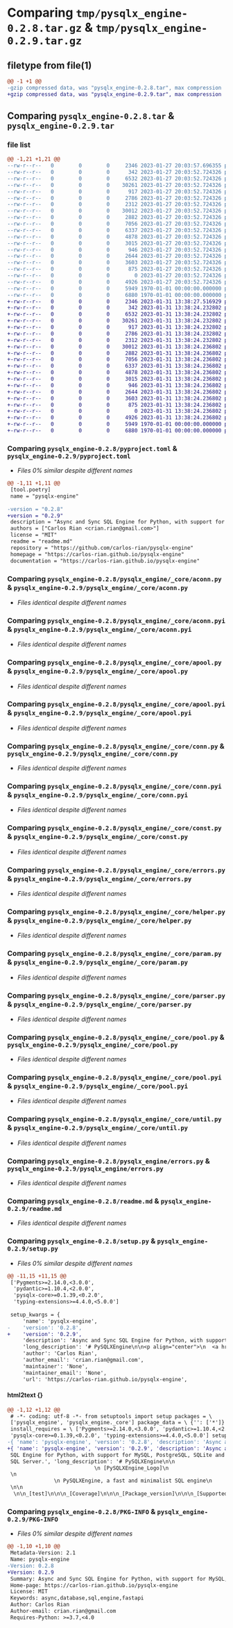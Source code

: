 # Comparing `tmp/pysqlx_engine-0.2.8.tar.gz` & `tmp/pysqlx_engine-0.2.9.tar.gz`

## filetype from file(1)

```diff
@@ -1 +1 @@
-gzip compressed data, was "pysqlx_engine-0.2.8.tar", max compression
+gzip compressed data, was "pysqlx_engine-0.2.9.tar", max compression
```

## Comparing `pysqlx_engine-0.2.8.tar` & `pysqlx_engine-0.2.9.tar`

### file list

```diff
@@ -1,21 +1,21 @@
--rw-r--r--   0        0        0     2346 2023-01-27 20:03:57.696355 pysqlx_engine-0.2.8/pyproject.toml
--rw-r--r--   0        0        0      342 2023-01-27 20:03:52.724326 pysqlx_engine-0.2.8/pysqlx_engine/__init__.py
--rw-r--r--   0        0        0     6532 2023-01-27 20:03:52.724326 pysqlx_engine-0.2.8/pysqlx_engine/_core/aconn.py
--rw-r--r--   0        0        0    30261 2023-01-27 20:03:52.724326 pysqlx_engine-0.2.8/pysqlx_engine/_core/aconn.pyi
--rw-r--r--   0        0        0      917 2023-01-27 20:03:52.724326 pysqlx_engine-0.2.8/pysqlx_engine/_core/apool.py
--rw-r--r--   0        0        0     2786 2023-01-27 20:03:52.724326 pysqlx_engine-0.2.8/pysqlx_engine/_core/apool.pyi
--rw-r--r--   0        0        0     2312 2023-01-27 20:03:52.724326 pysqlx_engine-0.2.8/pysqlx_engine/_core/conn.py
--rw-r--r--   0        0        0    30012 2023-01-27 20:03:52.724326 pysqlx_engine-0.2.8/pysqlx_engine/_core/conn.pyi
--rw-r--r--   0        0        0     2882 2023-01-27 20:03:52.724326 pysqlx_engine-0.2.8/pysqlx_engine/_core/const.py
--rw-r--r--   0        0        0     7056 2023-01-27 20:03:52.724326 pysqlx_engine-0.2.8/pysqlx_engine/_core/errors.py
--rw-r--r--   0        0        0     6337 2023-01-27 20:03:52.724326 pysqlx_engine-0.2.8/pysqlx_engine/_core/helper.py
--rw-r--r--   0        0        0     4878 2023-01-27 20:03:52.724326 pysqlx_engine-0.2.8/pysqlx_engine/_core/param.py
--rw-r--r--   0        0        0     3015 2023-01-27 20:03:52.724326 pysqlx_engine-0.2.8/pysqlx_engine/_core/parser.py
--rw-r--r--   0        0        0      946 2023-01-27 20:03:52.724326 pysqlx_engine-0.2.8/pysqlx_engine/_core/pool.py
--rw-r--r--   0        0        0     2644 2023-01-27 20:03:52.724326 pysqlx_engine-0.2.8/pysqlx_engine/_core/pool.pyi
--rw-r--r--   0        0        0     3603 2023-01-27 20:03:52.724326 pysqlx_engine-0.2.8/pysqlx_engine/_core/until.py
--rw-r--r--   0        0        0      875 2023-01-27 20:03:52.724326 pysqlx_engine-0.2.8/pysqlx_engine/errors.py
--rw-r--r--   0        0        0        0 2023-01-27 20:03:52.724326 pysqlx_engine-0.2.8/pysqlx_engine/py.typed
--rw-r--r--   0        0        0     4926 2023-01-27 20:03:52.724326 pysqlx_engine-0.2.8/readme.md
--rw-r--r--   0        0        0     5949 1970-01-01 00:00:00.000000 pysqlx_engine-0.2.8/setup.py
--rw-r--r--   0        0        0     6880 1970-01-01 00:00:00.000000 pysqlx_engine-0.2.8/PKG-INFO
+-rw-r--r--   0        0        0     2346 2023-01-31 13:38:27.516929 pysqlx_engine-0.2.9/pyproject.toml
+-rw-r--r--   0        0        0      342 2023-01-31 13:38:24.232802 pysqlx_engine-0.2.9/pysqlx_engine/__init__.py
+-rw-r--r--   0        0        0     6532 2023-01-31 13:38:24.232802 pysqlx_engine-0.2.9/pysqlx_engine/_core/aconn.py
+-rw-r--r--   0        0        0    30261 2023-01-31 13:38:24.232802 pysqlx_engine-0.2.9/pysqlx_engine/_core/aconn.pyi
+-rw-r--r--   0        0        0      917 2023-01-31 13:38:24.232802 pysqlx_engine-0.2.9/pysqlx_engine/_core/apool.py
+-rw-r--r--   0        0        0     2786 2023-01-31 13:38:24.232802 pysqlx_engine-0.2.9/pysqlx_engine/_core/apool.pyi
+-rw-r--r--   0        0        0     2312 2023-01-31 13:38:24.232802 pysqlx_engine-0.2.9/pysqlx_engine/_core/conn.py
+-rw-r--r--   0        0        0    30012 2023-01-31 13:38:24.236802 pysqlx_engine-0.2.9/pysqlx_engine/_core/conn.pyi
+-rw-r--r--   0        0        0     2882 2023-01-31 13:38:24.236802 pysqlx_engine-0.2.9/pysqlx_engine/_core/const.py
+-rw-r--r--   0        0        0     7056 2023-01-31 13:38:24.236802 pysqlx_engine-0.2.9/pysqlx_engine/_core/errors.py
+-rw-r--r--   0        0        0     6337 2023-01-31 13:38:24.236802 pysqlx_engine-0.2.9/pysqlx_engine/_core/helper.py
+-rw-r--r--   0        0        0     4878 2023-01-31 13:38:24.236802 pysqlx_engine-0.2.9/pysqlx_engine/_core/param.py
+-rw-r--r--   0        0        0     3015 2023-01-31 13:38:24.236802 pysqlx_engine-0.2.9/pysqlx_engine/_core/parser.py
+-rw-r--r--   0        0        0      946 2023-01-31 13:38:24.236802 pysqlx_engine-0.2.9/pysqlx_engine/_core/pool.py
+-rw-r--r--   0        0        0     2644 2023-01-31 13:38:24.236802 pysqlx_engine-0.2.9/pysqlx_engine/_core/pool.pyi
+-rw-r--r--   0        0        0     3603 2023-01-31 13:38:24.236802 pysqlx_engine-0.2.9/pysqlx_engine/_core/until.py
+-rw-r--r--   0        0        0      875 2023-01-31 13:38:24.236802 pysqlx_engine-0.2.9/pysqlx_engine/errors.py
+-rw-r--r--   0        0        0        0 2023-01-31 13:38:24.236802 pysqlx_engine-0.2.9/pysqlx_engine/py.typed
+-rw-r--r--   0        0        0     4926 2023-01-31 13:38:24.236802 pysqlx_engine-0.2.9/readme.md
+-rw-r--r--   0        0        0     5949 1970-01-01 00:00:00.000000 pysqlx_engine-0.2.9/setup.py
+-rw-r--r--   0        0        0     6880 1970-01-01 00:00:00.000000 pysqlx_engine-0.2.9/PKG-INFO
```

### Comparing `pysqlx_engine-0.2.8/pyproject.toml` & `pysqlx_engine-0.2.9/pyproject.toml`

 * *Files 0% similar despite different names*

```diff
@@ -1,11 +1,11 @@
 [tool.poetry]
 name = "pysqlx-engine"
 
-version = "0.2.8"
+version = "0.2.9"
 description = "Async and Sync SQL Engine for Python, with support for MySQL, PostgreSQL, SQLite and Microsoft SQL Server."
 authors = ["Carlos Rian <crian.rian@gmail.com>"]
 license = "MIT"
 readme = "readme.md"
 repository = "https://github.com/carlos-rian/pysqlx-engine"
 homepage = "https://carlos-rian.github.io/pysqlx-engine"
 documentation = "https://carlos-rian.github.io/pysqlx-engine"
```

### Comparing `pysqlx_engine-0.2.8/pysqlx_engine/_core/aconn.py` & `pysqlx_engine-0.2.9/pysqlx_engine/_core/aconn.py`

 * *Files identical despite different names*

### Comparing `pysqlx_engine-0.2.8/pysqlx_engine/_core/aconn.pyi` & `pysqlx_engine-0.2.9/pysqlx_engine/_core/aconn.pyi`

 * *Files identical despite different names*

### Comparing `pysqlx_engine-0.2.8/pysqlx_engine/_core/apool.py` & `pysqlx_engine-0.2.9/pysqlx_engine/_core/apool.py`

 * *Files identical despite different names*

### Comparing `pysqlx_engine-0.2.8/pysqlx_engine/_core/apool.pyi` & `pysqlx_engine-0.2.9/pysqlx_engine/_core/apool.pyi`

 * *Files identical despite different names*

### Comparing `pysqlx_engine-0.2.8/pysqlx_engine/_core/conn.py` & `pysqlx_engine-0.2.9/pysqlx_engine/_core/conn.py`

 * *Files identical despite different names*

### Comparing `pysqlx_engine-0.2.8/pysqlx_engine/_core/conn.pyi` & `pysqlx_engine-0.2.9/pysqlx_engine/_core/conn.pyi`

 * *Files identical despite different names*

### Comparing `pysqlx_engine-0.2.8/pysqlx_engine/_core/const.py` & `pysqlx_engine-0.2.9/pysqlx_engine/_core/const.py`

 * *Files identical despite different names*

### Comparing `pysqlx_engine-0.2.8/pysqlx_engine/_core/errors.py` & `pysqlx_engine-0.2.9/pysqlx_engine/_core/errors.py`

 * *Files identical despite different names*

### Comparing `pysqlx_engine-0.2.8/pysqlx_engine/_core/helper.py` & `pysqlx_engine-0.2.9/pysqlx_engine/_core/helper.py`

 * *Files identical despite different names*

### Comparing `pysqlx_engine-0.2.8/pysqlx_engine/_core/param.py` & `pysqlx_engine-0.2.9/pysqlx_engine/_core/param.py`

 * *Files identical despite different names*

### Comparing `pysqlx_engine-0.2.8/pysqlx_engine/_core/parser.py` & `pysqlx_engine-0.2.9/pysqlx_engine/_core/parser.py`

 * *Files identical despite different names*

### Comparing `pysqlx_engine-0.2.8/pysqlx_engine/_core/pool.py` & `pysqlx_engine-0.2.9/pysqlx_engine/_core/pool.py`

 * *Files identical despite different names*

### Comparing `pysqlx_engine-0.2.8/pysqlx_engine/_core/pool.pyi` & `pysqlx_engine-0.2.9/pysqlx_engine/_core/pool.pyi`

 * *Files identical despite different names*

### Comparing `pysqlx_engine-0.2.8/pysqlx_engine/_core/until.py` & `pysqlx_engine-0.2.9/pysqlx_engine/_core/until.py`

 * *Files identical despite different names*

### Comparing `pysqlx_engine-0.2.8/pysqlx_engine/errors.py` & `pysqlx_engine-0.2.9/pysqlx_engine/errors.py`

 * *Files identical despite different names*

### Comparing `pysqlx_engine-0.2.8/readme.md` & `pysqlx_engine-0.2.9/readme.md`

 * *Files identical despite different names*

### Comparing `pysqlx_engine-0.2.8/setup.py` & `pysqlx_engine-0.2.9/setup.py`

 * *Files 0% similar despite different names*

```diff
@@ -11,15 +11,15 @@
 ['Pygments>=2.14.0,<3.0.0',
  'pydantic>=1.10.4,<2.0.0',
  'pysqlx-core>=0.1.39,<0.2.0',
  'typing-extensions>=4.4.0,<5.0.0']
 
 setup_kwargs = {
     'name': 'pysqlx-engine',
-    'version': '0.2.8',
+    'version': '0.2.9',
     'description': 'Async and Sync SQL Engine for Python, with support for MySQL, PostgreSQL, SQLite and Microsoft SQL Server.',
     'long_description': '# PySQLXEngine\n\n<p align="center">\n  <a href="/"><img src="https://carlos-rian.github.io/pysqlx-engine/img/logo-text3.png" alt="PySQLXEngine Logo"></a>\n</p>\n<p align="center">\n    <em>PySQLXEngine, a fast and minimalist SQL engine</em>\n</p>\n\n<p align="center">\n<a href="https://github.com/carlos-rian/pysqlx-engine/actions?query=workflow%3ATest+event%3Apush+branch%3Amain" target="_blank">\n    <img src="https://github.com/carlos-rian/pysqlx-engine/workflows/Test/badge.svg?event=push&branch=main" alt="test">\n</a>\n<a href="https://app.codecov.io/gh/carlos-rian/pysqlx-engine" target="_blank">\n    <img src="https://img.shields.io/codecov/c/github/carlos-rian/pysqlx-engine?color=%2334D058" alt="Coverage">\n</a>\n<a href="https://pypi.org/project/pysqlx-engine" target="_blank">\n    <img src="https://img.shields.io/pypi/v/pysqlx-engine?color=%2334D058&label=pypi%20package" alt="Package version">\n</a>\n<a href="https://pypi.org/project/pysqlx-engine" target="_blank">\n    <img src="https://img.shields.io/pypi/pyversions/pysqlx-engine.svg?color=%2334D058" alt="Supported Python versions">\n</a>\n<a href="https://pepy.tech/project/pysqlx-engine" target="_blank">\n    <img src="https://static.pepy.tech/personalized-badge/pysqlx-engine?period=total&units=international_system&left_color=grey&right_color=%2334D058&left_text=downloads" alt="Downloads">\n</a>\n</p>\n\n---\n\n**Documentation**: <a href="https://carlos-rian.github.io/pysqlx-engine/" target="_blank">https://carlos-rian.github.io/pysqlx-engine/</a>\n\n**Source Code**: <a href="https://github.com/carlos-rian/pysqlx-engine" target="_blank">https://github.com/carlos-rian/pysqlx-engine</a>\n\n---\n\nPySQLXEngine supports the option of sending **Raw SQL** to your database.\n\nThe PySQLXEngine is a minimalist [SQL Engine](https://github.com/carlos-rian/pysqlx-engine).\n\nThe PySQLXEngine was created and thought to be minimalistic, but very efficient. The core is write in [**Rust**](https://www.rust-lang.org), making communication between Databases and [**Python**](https://python-poetry.org) more efficient.\n\nAll SQL executed using PySQLXEngine is atomic; only one instruction is executed at a time. Only the first one will be completed if you send an Insert and a select. This is one of the ways to handle SQL ingestion. As of version **0.2.0**, PySQLXEngine supports transactions, where you can control [`BEGIN`](https://learn.microsoft.com/en-us/sql/t-sql/language-elements/begin-end-transact-sql?view=sql-server-ver16), [`COMMIT`](https://www.geeksforgeeks.org/difference-between-commit-and-rollback-in-sql), [ `ROLLBACK` ](https://www.geeksforgeeks.org/difference-between-commit-and-rollback-in-sql), [`ISOLATION LEVEL`](https://levelup.gitconnected.com/understanding-isolation-levels-in-a-database-transaction-af78aea3f44), etc. as you wish.\n\n\n> **NOTE**:\n    Minimalism is not the lack of something, but having exactly what you need.\n    PySQLXEngine aims to expose an easy interface for you to communicate with the database in a simple, intuitive way and with good help through documentation, autocompletion, typing, and good practices.\n---\n\nDatabase Support:\n\n* [`SQLite`](https://www.sqlite.org/index.html)\n* [`PostgreSQL`](https://www.postgresql.org/)\n* [`MySQL`](https://www.mysql.com/)\n* [`Microsoft SQL Server`](https://www.microsoft.com/sql-server)\n\nOS Support:\n\n* [`Linux`](https://pt.wikipedia.org/wiki/Linux)\n* [`MacOS`](https://pt.wikipedia.org/wiki/Macos)\n* [`Windows`](https://pt.wikipedia.org/wiki/Microsoft_Windows)\n\n\n## Installation\n\n\nPIP\n\n```console\n$ pip install pysqlx-engine\n```\n\nPoetry\n\n```console\n$ poetry add pysqlx-engine\n```\n\n## Async Example\n\nCreate a `main.py` file and add the code examples below.\n\n```python\nfrom pysqlx_engine import PySQLXEngine\n\nasync def main():\n    db = PySQLXEngine(uri="sqlite:./db.db")\n    await db.connect()\n\n    await db.execute(sql="CREATE TABLE IF NOT EXISTS users (id INT PRIMARY KEY, name TEXT, age INT)")\n    await db.execute(sql="INSERT INTO users (name, age) VALUES (\'Rian\', \'28\')")\n    await db.execute(sql="INSERT INTO users (name, age) VALUES (\'Carlos\', \'29\')")\n\n    rows = await db.query(sql="SELECT * FROM users")\n\n    print(rows)\n\nimport asyncio\nasyncio.run(main())\n```\n\n## Sync Example\n\nCreate a `main.py` file and add the code examples below.\n\n```python\nfrom pysqlx_engine import PySQLXEngineSync\n\ndef main():\n    db = PySQLXEngineSync(uri="sqlite:./db.db")\n    db.connect()\n\n    db.execute(sql="CREATE TABLE IF NOT EXISTS users (id INT PRIMARY KEY, name TEXT, age INT)")\n    db.execute(sql="INSERT INTO users (name, age) VALUES (\'Rian\', \'28\')")\n    db.execute(sql="INSERT INTO users (name, age) VALUES (\'Carlos\', \'29\')")\n\n    rows = db.query(sql="SELECT * FROM users")\n\n    print(rows)\n\n# running the code\nmain()\n```\n\nRunning the code using the terminal\n\n\n```console\n$ python3 main.py\n```\nOutput\n\n```python\n[\n    BaseRow(id=1, name=\'Rian\', age=28),  \n    BaseRow(id=2, name=\'Carlos\', age=29)\n]\n```\n',
     'author': 'Carlos Rian',
     'author_email': 'crian.rian@gmail.com',
     'maintainer': 'None',
     'maintainer_email': 'None',
     'url': 'https://carlos-rian.github.io/pysqlx-engine',
```

#### html2text {}

```diff
@@ -1,12 +1,12 @@
 # -*- coding: utf-8 -*- from setuptools import setup packages = \
 ['pysqlx_engine', 'pysqlx_engine._core'] package_data = \ {'': ['*']}
 install_requires = \ ['Pygments>=2.14.0,<3.0.0', 'pydantic>=1.10.4,<2.0.0',
 'pysqlx-core>=0.1.39,<0.2.0', 'typing-extensions>=4.4.0,<5.0.0'] setup_kwargs =
-{ 'name': 'pysqlx-engine', 'version': '0.2.8', 'description': 'Async and Sync
+{ 'name': 'pysqlx-engine', 'version': '0.2.9', 'description': 'Async and Sync
 SQL Engine for Python, with support for MySQL, PostgreSQL, SQLite and Microsoft
 SQL Server.', 'long_description': '# PySQLXEngine\n\n
                            \n [PySQLXEngine_Logo]\n
 \n
               \n PySQLXEngine, a fast and minimalist SQL engine\n
 \n\n
  \n\n_[test]\n\n\n_[Coverage]\n\n\n_[Package_version]\n\n\n_[Supported_Python
```

### Comparing `pysqlx_engine-0.2.8/PKG-INFO` & `pysqlx_engine-0.2.9/PKG-INFO`

 * *Files 0% similar despite different names*

```diff
@@ -1,10 +1,10 @@
 Metadata-Version: 2.1
 Name: pysqlx-engine
-Version: 0.2.8
+Version: 0.2.9
 Summary: Async and Sync SQL Engine for Python, with support for MySQL, PostgreSQL, SQLite and Microsoft SQL Server.
 Home-page: https://carlos-rian.github.io/pysqlx-engine
 License: MIT
 Keywords: async,database,sql,engine,fastapi
 Author: Carlos Rian
 Author-email: crian.rian@gmail.com
 Requires-Python: >=3.7,<4.0
```

